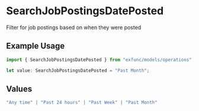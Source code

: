 # SearchJobPostingsDatePosted

Filter for job postings based on when they were posted

## Example Usage

```typescript
import { SearchJobPostingsDatePosted } from "exfunc/models/operations";

let value: SearchJobPostingsDatePosted = "Past Month";
```

## Values

```typescript
"Any time" | "Past 24 hours" | "Past Week" | "Past Month"
```